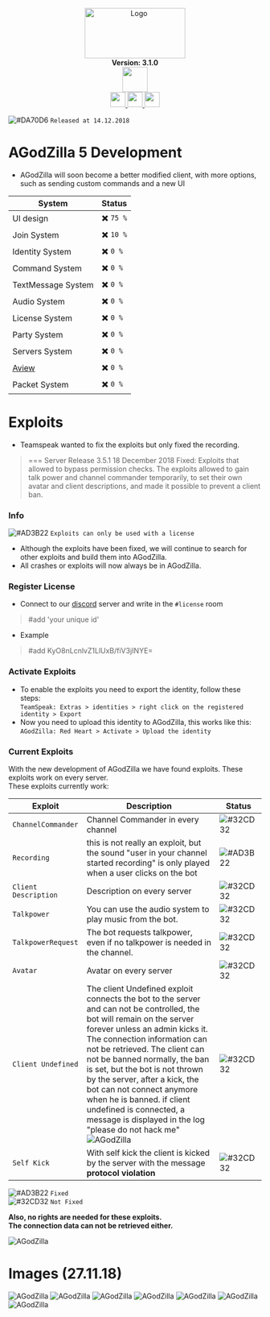 <div align="center">
  <br>
  <img width="200" height="100" alt="Logo" src="https://files.catbox.moe/1tk07f.png" />
  <br>
    <b>Version: 3.1.0 </b>
  <br>
<a href="https://gitlab.com/cydolo/agodzilla/releases" target="_blank">
  <img height="50" weight="50" align="center" src="https://pngimage.net/wp-content/uploads/2018/05/button-flat-png-7.png"/>
</a>


  <br>
   <a href="https://discord.gg/ZwgMfNz" target="_blank">
<img  height="30" weight="30" src="https://image.spreadshirtmedia.net/image-server/v1/mp/designs/137963376,width=178,height=178/discord-logo.png"/>
</a>  
 <a href="https://www.youtube.com/channel/UCgfXkVhgB1urzdvCJt6gR_w" target="_blank">
<img  height="30" weight="30" src="https://cdn.iconscout.com/icon/free/png-256/youtube-88-227910.png"/>
</a>
 <a href="https://twitter.com/cydolo" target="_blank">
<img  height="30" weight="30" src="http://i.imgur.com/tXSoThF.png"/>
</a>    
  <br>
 </div>


![#DA70D6](https://placehold.it/15/48D1CC/000000?text=+) `Released at 14.12.2018`  

# AGodZilla 5 Development
- AGodZilla will soon become a better modified client, with more options, such as sending custom commands and a new UI    

| System | Status |
| --- | --- | 
| UI design | ✖️ `75 %` |
| Join System | ✖️ `10 %` |
| Identity System | ✖️ `0 %` |
| Command System | ✖️ `0 %` |
| TextMessage System | ✖️ `0 %` |
| Audio System | ✖️ `0 %` |
| License System | ✖️ `0 %` |
| Party System | ✖️ `0 %` |
| Servers System | ✖️ `0 %` |
| <a target="_blank" href="https://files.catbox.moe/zpaqgf.PNG">Aview</a> | ✖️ `0 %` |
| Packet System | ✖️ `0 %` |

# Exploits

- Teamspeak wanted to fix the exploits but only fixed the recording.
> === Server Release 3.5.1 18 December 2018
Fixed: Exploits that allowed to bypass permission checks.
       The exploits allowed to gain talk power and channel commander temporarily,
       to set their own avatar and client descriptions,
       and made it possible to prevent a client ban.


### Info
![#AD3B22](https://placehold.it/15/AD3B22/000000?text=+) `Exploits can only be used with a license`    
- Although the exploits have been fixed, we will continue to search for other exploits and build them into AGodZilla.
- All crashes or exploits will now always be in AGodZilla.

### Register License
- Connect to our [discord](https://discordapp.com/invite/ZwgMfNz) server and write in the `#license` room 
> #add 'your unique id'
- Example 
> #add KyO8nLcnlvZ1LlUxB/fiV3jINYE=


### Activate Exploits

- To enable the exploits you need to export the identity, follow these steps:  
`TeamSpeak: Extras > identities > right click on the registered identity > Export`
- Now you need to upload this identity to AGodZilla, this works like this:  
`AGodZilla: Red Heart > Activate > Upload the identity`

### Current Exploits
With the new development of AGodZilla we have found exploits. These exploits work on every server.  
These exploits currently work:  

| Exploit | Description | Status |
| --- | --- | --- | 
| `ChannelCommander` | Channel Commander in every channel | ![#32CD32](https://placehold.it/15/AD3B22/000000?text=+) |
| `Recording` | this is not really an exploit, but the sound "user in your channel started recording" is only played when a user clicks on the bot | ![#AD3B22](https://placehold.it/15/AD3B22/000000?text=+) |
| `Client Description` | Description on every server | ![#32CD32](https://placehold.it/15/AD3B22/000000?text=+) |
| `Talkpower` | You can use the audio system to play music from the bot. | ![#32CD32](https://placehold.it/15/AD3B22/000000?text=+)  |
| `TalkpowerRequest` | The bot requests talkpower, even if no talkpower is needed in the channel. | ![#32CD32](https://placehold.it/15/AD3B22/AD3B22?text=+) |
| `Avatar` | Avatar on every server | ![#32CD32](https://placehold.it/15/AD3B22/000000?text=+) |
| `Client Undefined` | The client Undefined exploit connects the bot to the server and can not be controlled, the bot will remain on the server forever unless an admin kicks it. The connection information can not be retrieved. The client can not be banned normally, the ban is set, but the bot is not thrown by the server, after a kick, the bot can not connect anymore when he is banned. if client undefined is connected, a message is displayed in the log "please do not hack me" ![AGodZilla](https://files.catbox.moe/yk4u7d.PNG)| ![#32CD32](https://placehold.it/15/AD3B22/000000?text=+)  |
| `Self Kick` | With self kick the client is kicked by the server with the message **protocol violation** | ![#32CD32](https://placehold.it/15/AD3B22/000000?text=+) |

![#AD3B22](https://placehold.it/15/AD3B22/000000?text=+) `Fixed`  
![#32CD32](https://placehold.it/15/32CD32/000000?text=+) `Not Fixed` 

**Also, no rights are needed for these exploits.**  
**The connection data can not be retrieved either.**  

![AGodZilla](https://files.catbox.moe/yy85c2.png)

# Images (27.11.18)
![AGodZilla](https://files.catbox.moe/txfmor.png)
![AGodZilla](https://files.catbox.moe/y03mjy.png)
![AGodZilla](https://files.catbox.moe/epbifb.png)
![AGodZilla](https://files.catbox.moe/683xci.png)
![AGodZilla](https://files.catbox.moe/as3xjm.png)
![AGodZilla](https://files.catbox.moe/rmdyqu.png)
![AGodZilla](https://files.catbox.moe/x0rpkw.png)
